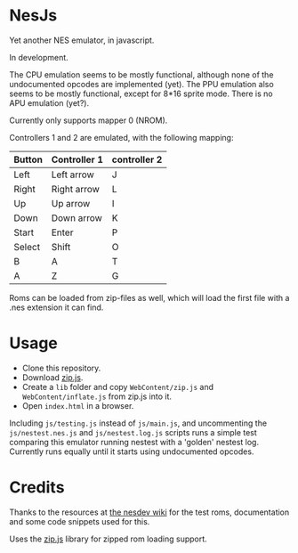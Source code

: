 # NesJs

Yet another NES emulator, in javascript.

In development.

The CPU emulation seems to be mostly functional, although none of the undocumented opcodes are implemented (yet). The PPU emulation also seems to be mostly functional, except for 8*16 sprite mode. There is no APU emulation (yet?).

Currently only supports mapper 0 (NROM).

Controllers 1 and 2 are emulated, with the following mapping:

| Button | Controller 1 | controller 2 |
| ------ | ------------ | ------------ |
| Left   | Left arrow   | J            |
| Right  | Right arrow  | L            |
| Up     | Up arrow     | I            |
| Down   | Down arrow   | K            |
| Start  | Enter        | P            |
| Select | Shift        | O            |
| B      | A            | T            |
| A      | Z            | G            |

Roms can be loaded from zip-files as well, which will load the first file with a .nes extension it can find.

# Usage

- Clone this repository.
- Download [zip.js](https://gildas-lormeau.github.io/zip.js/).
- Create a `lib` folder and copy `WebContent/zip.js` and `WebContent/inflate.js` from zip.js into it.
- Open `index.html` in a browser.

Including `js/testing.js` instead of `js/main.js`, and uncommenting the `js/nestest.nes.js` and `js/nestest.log.js` scripts runs a simple test comparing this emulator running nestest with a 'golden' nestest log. Currently runs equally until it starts using undocumented opcodes.

# Credits

Thanks to the resources at [the nesdev wiki](http://wiki.nesdev.com/w/index.php/Nesdev_Wiki) for the test roms, documentation and some code snippets used for this.

Uses the [zip.js](https://gildas-lormeau.github.io/zip.js/) library for zipped rom loading support.
